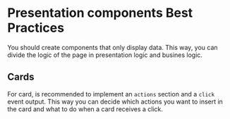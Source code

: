 # Presentation components Best Practices

You should create components that only display data. This way, you can divide the logic of the page in presentation logic and busines logic.

## Cards

For card, is recommended to implement an `actions` section and a `click` event output. This way you can decide which actions you want to insert in the card and what to do when a card receives a click.

